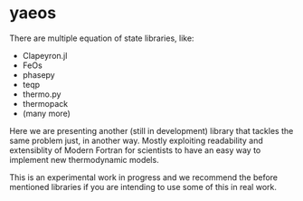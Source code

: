 # yaeos
There are multiple equation of state libraries, like:

- Clapeyron.jl
- FeOs
- phasepy
- teqp
- thermo.py
- thermopack
- (many more)

Here we are presenting another (still in development) library that tackles the
same problem just, in another way. Mostly exploiting readability and
extensiblity of Modern Fortran for scientists to have an easy way to implement
new thermodynamic models.

This is an experimental work in progress and we recommend the before mentioned
libraries if you are intending to use some of this in real work.